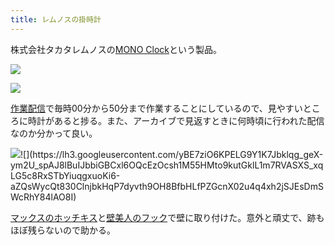 ```yaml
---
title: レムノスの掛時計
---
```

株式会社タカタレムノスの[MONO Clock](https://www.amazon.co.jp/dp/B004UIT8BK)という製品。

![](https://lh4.googleusercontent.com/A3uMSBnADnlhITYgX_E-vvozJyn3G8e72nZj5KRhNnNl6jwfzs-VRoMJ5VTJI9Abr7F7IHs2WG8NhU9gGqP1Q6QJvRkoKLuVCVUbwhWhgxtaX6v3gFRVE5ltr0A7mqYG0a2kME-Jj3AUyt1nMGvXKUWVQoCT6eWVayWtVHEFzfwhtHr4ZcdPBdv0)

![](https://lh5.googleusercontent.com/2TeMZC24v5OJ69_QTdsOOdjdtPVTvYQtum_d1rUpW0Cf5Bgbn9Tub1qLTQlXguvNluGDCyM0WpOEo6sR1SO8ZSO7WfhjritUEwTqKfcT-oyEpURHL4qeIZXXbpC3nalEYnX-J6Fv7qEgU4CESp_iTWj73hz0CPlql_sOVx2o54VeZCXK8hRrnMPN)

[作業配信](https://www.youtube.com/channel/UC5s-KpSDGzxWPWNv94PnJHw)で毎時00分から50分まで作業することにしているので、見やすいところに時計があると捗る。また、アーカイブで見返すときに何時頃に行われた配信なのか分かって良い。

![](https://lh4.googleusercontent.com/ABPND2SnTfWHmn0csQf3Vqcca67knwEeSHSxKGxzNtiD6NBq35t8VaxTJOLj9KrrbR7T23hGSYF9k-QLsyitDaDmZFptpcbuk9Sw6mmcFk5_Yx8Ubhc-H8WO1rZwRPB7Te-WaG1h6lzXHbCanJS6ZVspKQNi2HjckDFg21thF2kBS_u5jmQLUvz_)![](https://lh3.googleusercontent.com/yBE7ziO6KPELG9Y1K7Jbklqg_geX-ym2U_spAJ8lBuIJbbiGBCxl6OQcEzOcsh1M55HMto9kutGklL1m7RVASXS_xqLG5c8RxSTbYiuqgxuoKi6-aZQsWycQt830ClnjbkHqP7dyvth9OH8BfbHLfPZGcnX02u4q4xh2jSJEsDmSWcRhY84lAO8I)

[マックスのホッチキス](https://www.amazon.co.jp/dp/B000O9WRWG)と[壁美人のフック](https://www.amazon.co.jp/dp/B00CU78TDG)で壁に取り付けた。意外と頑丈で、跡もほぼ残らないので助かる。
